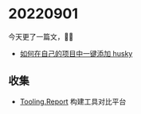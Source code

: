 <!--
 * @Desc:
 * @Author: 曾茹菁
 * @Date: 2022-09-01 09:14:30
 * @LastEditors: 曾茹菁
 * @LastEditTime: 2022-09-01 17:52:20
-->

# 20220901

今天更了一篇文，✌🏻

- [如何在自己的项目中一键添加 husky](https://juejin.cn/post/7138346562677129229/)

## 收集

- [Tooling.Report](https://bundlers.tooling.report/) 构建工具对比平台

